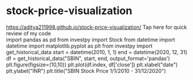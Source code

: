 # stock-price-visualization 




https://aditya211998.github.io/stock-price-visualization/ Tap here for quick review of my code  
import pandas as pd
from investpy import Stock
from datetime import datetime
import matplotlib.pyplot as plt
from investpy import get_historical_data
start = datetime(2010, 1, 1)
end = datetime(2020, 12, 31)
df = get_historical_data("SBIN", start, end, output_format='pandas')
plt.figure(figsize=(10,10))
plt.plot(df.index, df['close'])
plt.xlabel("date")
plt.ylabel("INR")
plt.title("SBIN Stock Price 1/1/2010 - 31/12/2020")
